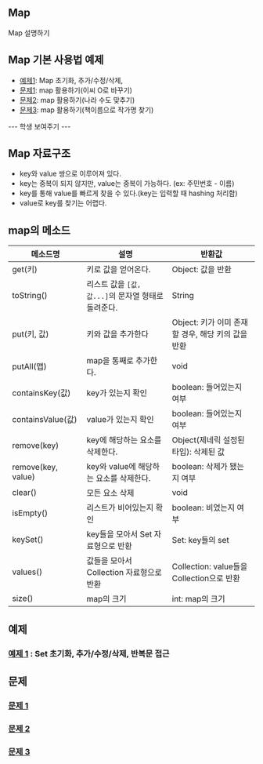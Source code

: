 ## Map
Map 설명하기  

## Map 기본 사용법 예제
- [예제1](ex01/Ex01.java): Map 초기화, 추가/수정/삭제,   
- [문제1](quiz01/README.md): map 활용하기(이씨 O로 바꾸기)
- [문제2](quiz02/README.md): map 활용하기(나라 수도 맞추기)
- [문제3](quiz03/README.md): map 활용하기(책이름으로 작가명 찾기)

--- 학생 보여주기 ---
## Map 자료구조
- key와 value 쌍으로 이루어져 있다.
- key는 중복이 되지 않지만, value는 중복이 가능하다. (ex: 주민번호 - 이름)
- key를 통해 value를 빠르게 찾을 수 있다.(key는 입력할 때 hashing 처리함)
- value로 key를 찾기는 어렵다.

## map의 메소드
|메소드명|설명|반환값|
|---|---|---|
|get(키)|키로 값을 얻어온다.|Object: 값을 반환|
|toString()|리스트 값을 `[값, 값...]`의 문자열 형태로 돌려준다.|String|
|put(키, 값)|키와 값을 추가한다|Object: 키가 이미 존재할 경우, 해당 키의 값을 반환|
|putAll(맵)|map을 통째로 추가한다.|void|
|containsKey(값)|key가 있는지 확인|boolean: 들어있는지 여부|
|containsValue(값)|value가 있는지 확인|boolean: 들어있는지 여부|
|remove(key)|key에 해당하는 요소를 삭제한다.|Object(제네릭 설정된 타입): 삭제된 값|
|remove(key, value)|key와 value에 해당하는 요소를 삭제한다.|boolean: 삭제가 됐는지 여부|
|clear()|모든 요소 삭제|void|
|isEmpty()|리스트가 비어있는지 확인|boolean: 비었는지 여부|
|keySet()|key들을 모아서 Set 자료형으로 반환|Set: key들의 set|
|values()|값들을 모아서 Collection 자료형으로 반환|Collection: value들을 Collection으로 반환|
|size()|map의 크기|int: map의 크기|

## 예제
### [예제 1](ex01/Ex01.java) : Set 초기화, 추가/수정/삭제, 반복문 접근

## 문제
### [문제 1](quiz01/README.md)
### [문제 2](quiz02/README.md)
### [문제 3](quiz03/README.md)

